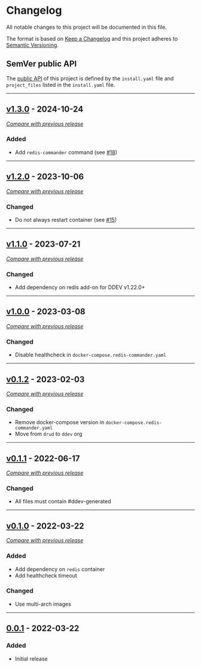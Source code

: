 # Changelog
All notable changes to this project will be documented in this file.

The format is based on [Keep a Changelog](https://keepachangelog.com/en/)
and this project adheres to [Semantic Versioning](https://semver.org/spec/v2.0.0.html).


## SemVer public API

The [public API](https://semver.org/spec/v2.0.0.html#spec-item-1) of this project is defined by the `install.yaml` file and `project_files` listed in the `install.yaml` file.

---

## [v1.3.0](https://github.com/ddev/ddev-redis-commander/releases/tag/v1.3.0) - 2024-10-24
[_Compare with previous release_](https://github.com/ddev/ddev-redis-commander/compare/v1.2.0...v1.3.0)


### Added

- Add `redis-commander` command (see [#18](https://github.com/ddev/ddev-redis-commander/pull/18))


---

## [v1.2.0](https://github.com/ddev/ddev-redis-commander/releases/tag/v1.2.0) - 2023-10-06
[_Compare with previous release_](https://github.com/ddev/ddev-redis-commander/compare/v1.1.0...v1.2.0)


### Changed

- Do not always restart container (see [#15](https://github.com/ddev/ddev-redis-commander/pull/15))


---


## [v1.1.0](https://github.com/ddev/ddev-redis-commander/releases/tag/v1.1.0) - 2023-07-21
[_Compare with previous release_](https://github.com/ddev/ddev-redis-commander/compare/v1.0.0...v1.1.0)


### Changed

- Add dependency on redis add-on for DDEV v1.22.0+


---


## [v1.0.0](https://github.com/ddev/ddev-redis-commander/releases/tag/v1.0.0) - 2023-03-08
[_Compare with previous release_](https://github.com/ddev/ddev-redis-commander/compare/v0.1.2...v1.0.0)


### Changed

- Disable healthcheck in `docker-compose.redis-commander.yaml`


---

## [v0.1.2](https://github.com/ddev/ddev-redis-commander/releases/tag/v0.1.2) - 2023-02-03
[_Compare with previous release_](https://github.com/ddev/ddev-redis-commander/compare/v0.1.1...v0.1.2)


### Changed

- Remove docker-compose version in `docker-compose.redis-commander.yaml`
- Move from `drud` to `ddev` org

---


## [v0.1.1](https://github.com/ddev/ddev-redis-commander/releases/tag/v0.1.1) - 2022-06-17
[_Compare with previous release_](https://github.com/ddev/ddev-redis-commander/compare/v0.1.0...v0.1.1)


### Changed

- All files must contain #ddev-generated

---

## [v0.1.0](https://github.com/ddev/ddev-redis-commander/releases/tag/v0.1.0) - 2022-03-22
[_Compare with previous release_](https://github.com/ddev/ddev-redis-commander/compare/0.0.1...v0.1.0)

### Added

- Add dependency on `redis` container
- Add healthcheck timeout

### Changed

- Use multi-arch images

---

## [0.0.1](https://github.com/ddev/ddev-redis-commander/releases/tag/0.0.1) - 2022-03-22

### Added
- Initial release
